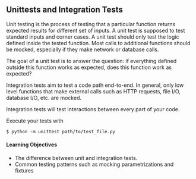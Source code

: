 ## Unittests and Integration Tests

<p>Unit testing is the process of testing that a particular function returns expected results for different set of inputs. A unit test is supposed to test standard inputs and corner cases. A unit test should only test the logic defined inside the tested function. Most calls to additional functions should be mocked, especially if they make network or database calls.

The goal of a unit test is to answer the question: if everything defined outside this function works as expected, does this function work as expected?

Integration tests aim to test a code path end-to-end. In general, only low level functions that make external calls such as HTTP requests, file I/O, database I/O, etc. are mocked.

Integration tests will test interactions between every part of your code.</p>

<p>Execute your tests with

<code>$ python -m unittest path/to/test_file.py</code></p>
<h4>Learning Objectives</h4>
<ul>
<li>The difference between unit and integration tests.</li>
<li>Common testing patterns such as mocking parametrizations and fixtures</li>
</ul>